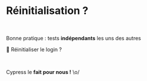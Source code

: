 # Réinitialisation ? 
<br/>

Bonne pratique : tests __indépendants__ les uns des autres

🤔 Réinitialiser le login ? 

<br/>
<div class="fragment slide-in">

Cypress le <b>fait pour nous !</b> \o/

</div>
